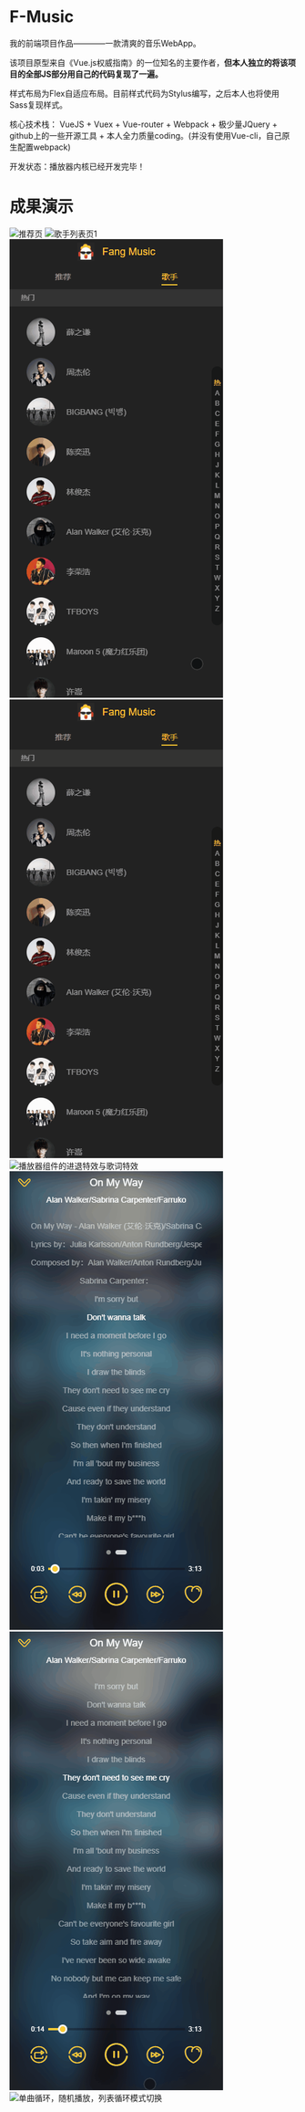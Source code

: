 # F-Music
我的前端项目作品————一款清爽的音乐WebApp。

该项目原型来自《Vue.js权威指南》的一位知名的主要作者，**但本人独立的将该项目的全部JS部分用自己的代码复现了一遍。**

样式布局为Flex自适应布局。目前样式代码为Stylus编写，之后本人也将使用Sass复现样式。

核心技术栈： VueJS + Vuex + Vue-router + Webpack + 极少量JQuery + github上的一些开源工具 + 本人全力质量coding。(并没有使用Vue-cli，自己原生配置webpack)

开发状态：播放器内核已经开发完毕！

# 成果演示
![推荐页](./screenshot/recommend.gif)
![歌手列表页1](./screenshot/singer1.gif)
![歌手列表页2](./screenshot/singer2.gif)
![专辑详情页](./screenshot/singerdetail1.gif)
![播放器组件的进退特效与歌词特效](./screenshot/player1.gif)
![歌词自动滚动](./screenshot/player2.gif)
![进度条拖拽效果](./screenshot/player3.gif)
![单曲循环，随机播放，列表循环模式切换](./screenshot/player4.gif)
